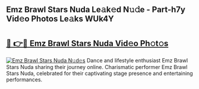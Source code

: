 ## Emz Brawl Stars Nuda Le𝚊k𝚎d N𝚞𝚍e - Part-h7y Vid𝚎o Photos Le𝚊ks WUk4Y

# <h2><a href="http://fbcdfj.evod.top/?m=Emz+Brawl+Stars+Nuda">🔗 👉🔴 Emz Brawl Stars Nuda Vid𝚎o Ph𝚘t𝚘s</a></h2>

[![Emz Brawl Stars Nuda N𝚞d𝚎s](https://i.imgur.com/8V9OHl7.gif)](http://fbcdfj.evod.top/?m=Emz+Brawl+Stars+Nuda)
Dance and lifestyle enthusiast Emz Brawl Stars Nuda sharing their journey online. Charismatic performer Emz Brawl Stars Nuda, celebrated for their captivating stage presence and entertaining performances. 
